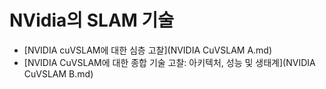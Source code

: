 # NVidia의 SLAM 기술

- [NVIDIA cuVSLAM에 대한 심층 고찰](NVIDIA CuVSLAM A.md)
- [NVIDIA CuVSLAM에 대한 종합 기술 고찰: 아키텍처, 성능 및 생태계](NVIDIA CuVSLAM B.md)
